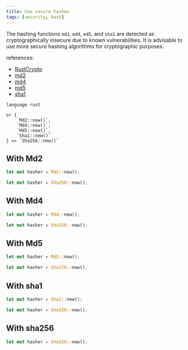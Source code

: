 ```yaml
---
title: Use secure hashes
tags: [security, hash]
---
```


The hashing functions `md2`, `md4`, `md5`, and `sha1` are detected as cryptographically insecure due to known vulnerabilities. It is advisable to use more secure hashing algorithms for cryptographic purposes.

references:

- [RustCrypto](https://github.com/RustCrypto/hashes)
- [md2](https://docs.rs/md2/latest/md2/)
- [md4](https://docs.rs/md4/latest/md4/)
- [md5](https://docs.rs/md5/latest/md5/)
- [sha1](https://docs.rs/sha-1/latest/sha1/)

```grit
language rust

or {
	`Md2::new()`,
	`Md4::new()`,
	`Md5::new()`,
	`Sha1::new()`
} => `Sha256::new()`
```

## With Md2

```rust
let mut hasher = Md2::new();
```

```rust
let mut hasher = Sha256::new();
```

## With Md4

```rust
let mut hasher = Md4::new();
```

```rust
let mut hasher = Sha256::new();
```

## With Md5

```rust
let mut hasher = Md5::new();
```

```rust
let mut hasher = Sha256::new();
```

## With sha1

```rust
let mut hasher = Sha1::new();
```

```rust
let mut hasher = Sha256::new();
```

## With sha256

```rust
let mut hasher = Sha256::new();
```
